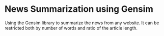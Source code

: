 # News Summarization using Gensim

Using the Gensim library to summarize the news from any website. It can be restricted both by number of words and ratio of the article length. 

